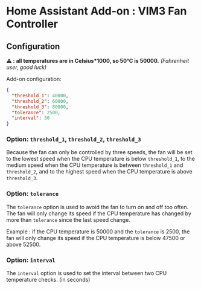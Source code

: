 # Home Assistant Add-on : VIM3 Fan Controller

## Configuration

**⚠️ : all temperatures are in Celsius\*1000, so 50°C is 50000.** _(Fahrenheit user, good luck)_

Add-on configuration:

```json
{
  "threshold_1": 40000,
  "threshold_2": 60000,
  "threshold_3": 80000,
  "tolerance": 2500,
  "interval": 30
}
```

### Option: `threshold_1`, `threshold_2`, `threshold_3`

Because the fan can only be controlled by three speeds, the fan will be set to the lowest speed when the CPU temperature is below `threshold_1`, to the medium speed when the CPU temperature is between `threshold_1` and `threshold_2`, and to the highest speed when the CPU temperature is above `threshold_3`.

### Option: `tolerance`

The `tolerance` option is used to avoid the fan to turn on and off too often. The fan will only change its speed if the CPU temperature has changed by more than `tolerance` since the last speed change.

Example : if the CPU temperature is 50000 and the `tolerance` is 2500, the fan will only change its speed if the CPU temperature is below 47500 or above 52500.

### Option: `interval`

The `interval` option is used to set the interval between two CPU temperature checks. (in seconds)
